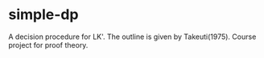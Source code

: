 # simple-dp
A decision procedure for LK'. The outline is given by  Takeuti(1975). Course project for proof theory.